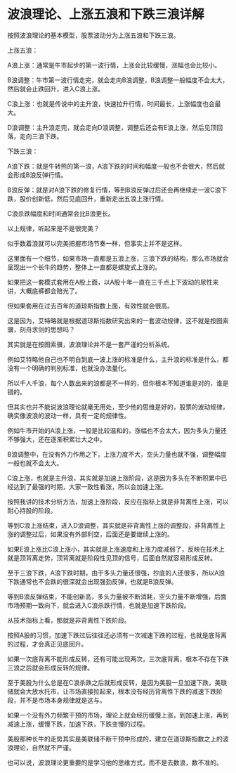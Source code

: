 # 波浪理论、上涨五浪和下跌三浪详解
[url]: (https://t.zsxq.com/m6qr7yJ)

按照波浪理论的基本模型，股票波动分为上涨五浪和下跌三浪。

上涨五浪：

A浪上涨：通常是牛市起步的第一波行情，上涨会比较缓慢，涨幅也会比较小。

B浪调整：牛市第一波行情走完，就会走向B浪调整，B浪调整一般幅度不会太大，然后就会止跌回升，进入C浪上涨。

C浪上涨：也就是传说中的主升浪，快速拉升行情，时间最长，上涨幅度也会最大。

D浪调整：主升浪走完，就会走向D浪调整，调整后还会有E浪上涨，然后见顶回落，走向三浪下跌。

下跌三浪：

A浪下跌：就是牛转熊的第一浪，A浪下跌的时间和幅度一般也不会很大，然后就会形成B浪反弹行情。

B浪反弹：就是对A浪下跌的修复行情，等到B浪反弹过后还会再继续走一波C浪下跌，股价创新低，然后见底回升，重新走出五浪上涨行情。

C浪杀跌幅度和时间通常会比B浪更长。

以上规律，听起来是不是很完美？

似乎数着浪就可以完美把握市场节奏一样，但事实上并不是这样。

这里面有一个细节，如果市场一直都是五浪上涨，三浪下跌的结构，那么市场就会呈现出一个长牛的趋势，整体上一直都是螺旋式上涨的。

如果把这一套模式套用在A股上面，以A股十年一直在三千点上下波动的尿性来讲，大概底裤都会赔光了。

但如果套用在过去百年的道琼斯指数上面，有效性就会很高。

这是因为，艾特略就是根据道琼斯指数研究出来的一套波动规律，这不就是按图索骥，刻舟求剑的思想吗？

其实就是在按图索骥，波浪理论并不是一套严谨的分析系统。

例如艾特略他自己也不明白到底一波上涨的标准是什么，主升浪的标准是什么，都没有一个明确的判别标准，也就没办法量化。

所以千人千浪，每个人数出来的浪都是不一样的，但你根本不知道谁是对的，谁是错的。

但其实也并不能说波浪理论就毫无用处，至少他的思维是好的，股票的波动规律，确实像波浪的波动一样，具有一定的规律性。

例如牛市开始的A浪上涨，一般是比较温和的，涨幅也不会太大，因为多头力量还不够强大，还在逐渐积累壮大之中。

B浪调整中，在没有外力作用之下，上涨力度不大，空头力量也就不强，调整幅度一般也就不会太大。

C浪上涨，也就是主升浪，其实就是加速上涨阶段，这是因为多头在不断积累中已经达到了最强的时期，大家一致性看涨，所以会加速上涨。

按照我讲的技术分析方法，加速上涨阶段，反应在指标上就是非背离性上涨，可以耐心持股的阶段。

等到C浪上涨结束，进入D浪调整，其实就是非背离性上涨的调整段，非背离性上涨的调整过后，如果没有外部利空，后面还是要继续上涨的。

如果E浪上涨比C浪上涨小，其实就是上涨速度和上涨力度减弱了，反映在技术上就是顶背离走势，顶背离就是阶段性见顶的信号，后面自然就容易形成反转。

至于三浪下跌，A浪下跌时期，由于多头力量还很强，抄底的人还很多，所以A浪下跌通常也不会跌的很深就会出现强劲反弹，也就是B浪反弹。

等到B浪反弹结束，不能创新高，多头力量被不断消耗，空头力量不断增强，后面市场预期一致向下，就会进入C浪杀跌行情，也就是加速下跌阶段。

从技术指标上看，那就是非背离性下跌阶段。

按照A股的习惯，加速下跌过后往往还必须有一次减速下跌的过程，也就是底背离的过程，才会真正见底回升。

如果一次底背离不能形成反转，还有可能出现两次，三次底背离，根本不存在下跌三浪之后就会形成反转的规律。

至于美股为什么总是在C浪杀跌之后就形成反转，是因为美股一旦加速下跌，美联储就会大放水托市，让市场直接拉起来，根本没有经历背离性下跌的减速下跌阶段，并不是市场本身规律就是这与。

如果一个没有外力频繁干预的市场，理论上就会经历缓慢上涨，到加速上涨，再到减速上涨，缓慢下跌，加速下跌，下跌变慢的过程。

美股那种长牛的走势其实是美联储不断干预中形成的，建立在道琼斯指数之上的波浪理论，自然就不严谨。

也可以说，波浪理论更重要的是学习他的思维方式，而不是去数浪，数不准的。